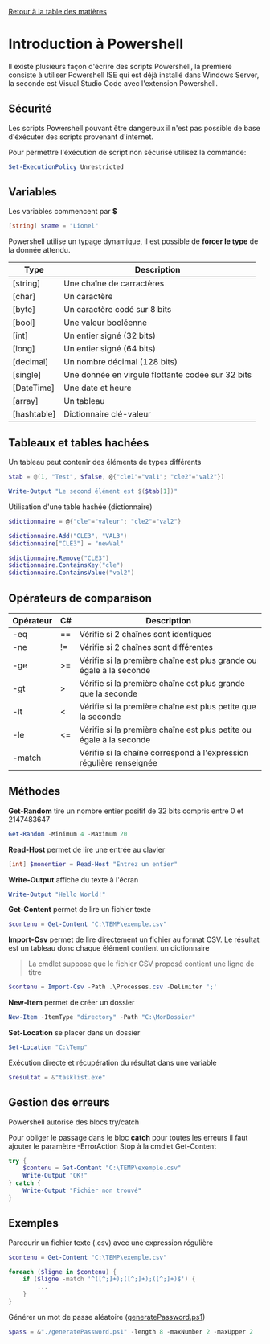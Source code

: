 [Retour à la table des matières](../README.md)

# Introduction à Powershell

Il existe plusieurs façon d'écrire des scripts Powershell, la première consiste à utiliser Powershell ISE qui est déjà installé dans Windows Server, la seconde est Visual Studio Code avec l'extension Powershell.

## Sécurité

Les scripts Powershell pouvant être dangereux il n'est pas possible de base d'éxécuter des scripts provenant d'internet.

Pour permettre l'éxécution de script non sécurisé utilisez la commande:

```powershell
Set-ExecutionPolicy Unrestricted
```

## Variables

Les variables commencent par **$**

```powershell
[string] $name = "Lionel"
```

Powershell utilise un typage dynamique, il est possible de **forcer le type** de la donnée attendu.

| Type        | Description                                       |
|-------------|---------------------------------------------------|
| [string]    | Une chaîne de carractères                         |
| [char]      | Un caractère                                      |
| [byte]      | Un caractère codé sur 8 bits                      |
| [bool]      | Une valeur booléenne                              |
| [int]       | Un entier signé (32 bits)                         |
| [long]      | Un entier signé (64 bits)                         |
| [decimal]   | Un nombre décimal (128 bits)                      |
| [single]    | Une donnée en virgule flottante codée sur 32 bits |
| [DateTime]  | Une date et heure                                 |
| [array]     | Un tableau                                        |
| [hashtable] | Dictionnaire clé-valeur                           |

## Tableaux et tables hachées

Un tableau peut contenir des éléments de types différents

```powershell
$tab = @(1, "Test", $false, @{"cle1"="val1"; "cle2"="val2"})

Write-Output "Le second élément est $($tab[1])"
```

Utilisation d'une table hashée (dictionnaire)

```powershell
$dictionnaire = @{"cle"="valeur"; "cle2"="val2"}

$dictionnaire.Add("CLE3", "VAL3")
$dictionnaire["CLE3"] = "newVal"

$dictionnaire.Remove("CLE3")
$dictionnaire.ContainsKey("cle")
$dictionnaire.ContainsValue("val2")
```

## Opérateurs de comparaison

| Opérateur | C# | Description                                                         |
|-----------|----|---------------------------------------------------------------------|
| -eq       | == | Vérifie si 2 chaînes sont identiques                                |
| -ne       | != | Vérifie si 2 chaînes sont différentes                               |
| -ge       | >= | Vérifie si la première chaîne est plus grande ou égale à la seconde |
| -gt       | >  | Vérifie si la première chaîne est plus grande que la seconde        |
| -lt       | <  | Vérifie si la première chaîne est plus petite que la seconde        |
| -le       | <= | Vérifie si la première chaîne est plus petite ou égale à la seconde |
| -match    |    | Vérifie si la chaîne correspond à l'expression régulière renseignée |

## Méthodes

**Get-Random** tire un nombre entier positif de 32 bits compris entre 0 et 2147483647

```powershell
Get-Random -Minimum 4 -Maximum 20
```

**Read-Host** permet de lire une entrée au clavier

```powershell
[int] $monentier = Read-Host "Entrez un entier"
```

**Write-Output** affiche du texte à l'écran

```powershell
Write-Output "Hello World!"
```

**Get-Content** permet de lire un fichier texte

```powershell
$contenu = Get-Content "C:\TEMP\exemple.csv"
```

**Import-Csv** permet de lire directement un fichier au format CSV. Le résultat est un tableau donc chaque élément contient un dictionnaire

> La cmdlet suppose que le fichier CSV proposé contient une ligne de titre

```powershell
$contenu = Import-Csv -Path .\Processes.csv -Delimiter ';'
```

**New-Item** permet de créer un dossier

```powershell
New-Item -ItemType "directory" -Path "C:\MonDossier"
```

**Set-Location** se placer dans un dossier

```powershell
Set-Location "C:\Temp"
```

Exécution directe et récupération du résultat dans une variable

```powershell
$resultat = &"tasklist.exe"
```

## Gestion des erreurs

Powershell autorise des blocs try/catch

Pour obliger le passage dans le bloc **catch** pour toutes les erreurs il faut ajouter le paramètre -ErrorAction Stop à la cmdlet Get-Content

```powershell
try {
    $contenu = Get-Content "C:\TEMP\exemple.csv"
    Write-Output "OK!"
} catch {
    Write-Output "Fichier non trouvé"
}
```

## Exemples

Parcourir un fichier texte (.csv) avec une expression régulière

```powershell
$contenu = Get-Content "C:\TEMP\exemple.csv"

foreach ($ligne in $contenu) {
    if ($ligne -match '^([^;]+);([^;]+);([^;]+)$') {
        ...
    }
}
```

Générer un mot de passe aléatoire ([generatePassword.ps1](scripts/generatePassword.ps1))

```powershell
$pass = &"./generatePassword.ps1" -length 8 -maxNumber 2 -maxUpper 2
```